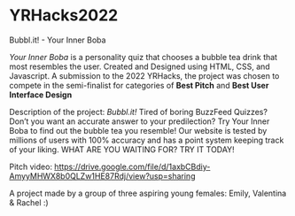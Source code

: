 # YRHacks2022
Bubbl.it! - Your Inner Boba

_Your Inner Boba_ is a personality quiz that chooses a bubble tea drink that most resembles the user. Created and Designed using HTML, CSS, and Javascript. 
A submission to the 2022 YRHacks, the project was chosen to compete in the semi-finalist for categories of **Best Pitch** and **Best User Interface Design**

Description of the project: 
_Bubbl.it!_
Tired of boring BuzzFeed Quizzes? Don’t you want an accurate answer to your predilection? Try Your Inner Boba to find out the bubble tea you resemble! Our website is tested by millions of users with 100% accuracy and has a point system keeping track of your liking. WHAT ARE YOU WAITING FOR? TRY IT TODAY! 

Pitch video: https://drive.google.com/file/d/1axbCBdiy-AmyyMHWX8b0QLZw1HE87Rdj/view?usp=sharing


A project made by a group of three aspiring young females: Emily, Valentina & Rachel :)
